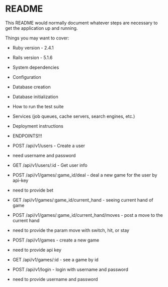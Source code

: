# README

This README would normally document whatever steps are necessary to get the
application up and running.

Things you may want to cover:

* Ruby version - 2.4.1
* Rails version - 5.1.6

* System dependencies

* Configuration

* Database creation

* Database initialization

* How to run the test suite

* Services (job queues, cache servers, search engines, etc.)

* Deployment instructions

* ENDPOINTS!!!
* POST /api/v1/users - Create a user
* need username and password

* GET  /api/v1/users/:id - Get user info

* POST /api/v1/games/:game_id/deal - deal a new game for the user by api-key
* need to provide bet

* GET  /api/v1/games/:game_id/current_hand - seeing current hand of game

* POST /api/v1/games/:game_id/current_hand/moves - post a move to the current hand
* need to provide the param move with switch, hit, or stay

* POST /api/v1/games - create a new game
* need to provide api key

* GET  /api/v1/games/:id - see a game by id

* POST /api/v1/login - login with username and password
* need to provide username and password
